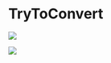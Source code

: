 TryToConvert
============
![](http://res.cloudinary.com/dfzokzfi5/image/upload/c_scale,w_64/v1415708425/logo_k6lgmy.png)

[![](http://res.cloudinary.com/dfzokzfi5/image/upload/c_scale,w_124/v1411092419/app-store-button_pw05je.png)](https://itunes.apple.com/us/app/trytoconvert/id903586957?l=zh&ls=1&mt=12)

